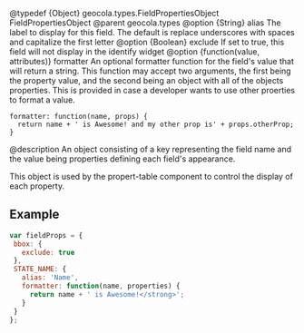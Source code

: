@typedef {Object} geocola.types.FieldPropertiesObject FieldPropertiesObject
@parent geocola.types
@option {String} alias The label to display for this field. The default is replace underscores with spaces
and capitalize the first letter
@option {Boolean} exclude If set to true, this field will not display in the identify widget
@option {function(value, attributes)} formatter An optional formatter function for the field's value that will return a string. This function may accept two arguments, the first being the property value, and the second being an object with all of the objects properties. This is provided in case a developer wants to use other proerties to format a value.
```
formatter: function(name, props) {
  return name + ' is Awesome! and my other prop is' + props.otherProp;
}
```

@description
An object consisting of a key representing the field name and the value being properties defining each field's appearance.

This object is used by the propert-table component to control the display of each property.

## Example

```javascript
var fieldProps = {
 bbox: {
   exclude: true
 },
 STATE_NAME: {
   alias: 'Name',
   formatter: function(name, properties) {
     return name + ' is Awesome!</strong>';
   }
 }
};
```
